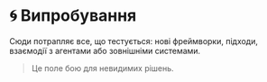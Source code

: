 # 🌀 Випробування

Сюди потрапляє все, що тестується: нові фреймворки, підходи, взаємодії з
агентами або зовнішніми системами.

> Це поле бою для невидимих рішень.
